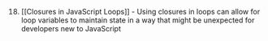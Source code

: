 18. [[Closures in JavaScript Loops]] - Using closures in loops can allow for loop variables to maintain state in a way that might be unexpected for developers new to JavaScript